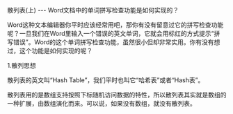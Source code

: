 散列表(上) --- Word文档中的单词拼写检查功能是如何实现的？

Word这种文本编辑器你平时应该经常用吧，那你有没有留意过它的拼写检查功能呢？一旦我们在Word里输入一个错误的英文单词，它就会用标红的方式提示“拼 写错误”。Word的这个单词拼写检查功能，虽然很小但却非常实用。你有没有想过，这个功能是如何实现的呢？

1.散列思想

散列表的英文叫“Hash Table”，我们平时也叫它“哈希表”或者“Hash表”。

散列表用的是数组支持按照下标随机访问数据的特性，所以散列表其实就是数组的一种扩展，由数组演化而来。可以说，如果没有数组，就没有散列表。
